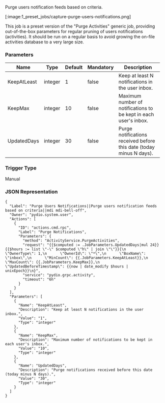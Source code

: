 
Purge users notification feeds based on criteria.

[:image:1_preset_jobs/capture-purge-users-notifications.png]

This job is a preset version of the "Purge Activities" generic job, providing out-of-the-box parameters for regular pruning of users notifications (activities). It should be run on a regular basis to avoid growing the on-file activities database to a very large size.

### Parameters

|Name|Type|Default|Mandatory|Description|
|----|----|-------|---------|-----------|
|KeepAtLeast|integer|1|false|Keep at least N notifications in the user inbox.|
|KeepMax|integer|10|false|Maximum number of notifications to be kept in each user's inbox.|
|UpdatedDays|integer|30|false|Purge notifications received before this date (today minus N days).|



### Trigger Type
Manual

### JSON Representation

```
{
  "Label": "Purge Users Notifications||Purge users notification feeds based on criteria||mdi mdi-bell-off",
  "Owner": "pydio.system.user",
  "Actions": [
    {
      "ID": "actions.cmd.rpc",
      "Label": "Purge Notifications",
      "Parameters": {
        "method": "ActivityService.PurgeActivities",
        "request": "{{$computed := .JobParameters.UpdatedDays|mul 24}}{{$hours := list \"-\" $computed \"h\" | join \"\"}}{\n      \"OwnerType\": 1,\n      \"OwnerId\": \"*\",\n      \"BoxName\": \"inbox\",\n      \"MinCount\": {{.JobParameters.KeepAtLeast}},\n      \"MaxCount\": {{.JobParameters.KeepMax}},\n      \"UpdatedBeforeTimestamp\": {{now | date_modify $hours | unixEpoch}}\n}",
        "service": "pydio.grpc.activity",
        "timeout": "6h"
      }
    }
  ],
  "Parameters": [
    {
      "Name": "KeepAtLeast",
      "Description": "Keep at least N notifications in the user inbox.",
      "Value": "1",
      "Type": "integer"
    },
    {
      "Name": "KeepMax",
      "Description": "Maximum number of notifications to be kept in each user's inbox.",
      "Value": "10",
      "Type": "integer"
    },
    {
      "Name": "UpdatedDays",
      "Description": "Purge notifications received before this date (today minus N days).",
      "Value": "30",
      "Type": "integer"
    }
  ]
}
```
